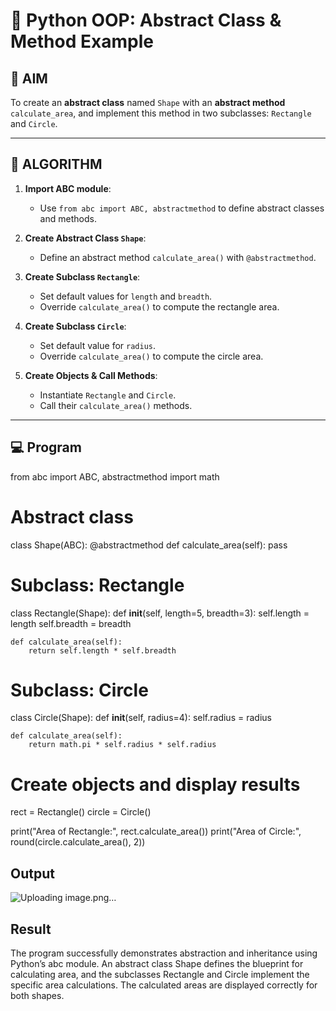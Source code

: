 # 🐍 Python OOP: Abstract Class & Method Example

## 🎯 AIM

To create an **abstract class** named `Shape` with an **abstract method** `calculate_area`, and implement this method in two subclasses: `Rectangle` and `Circle`.

---

## 🧠 ALGORITHM

1. **Import ABC module**:
   - Use `from abc import ABC, abstractmethod` to define abstract classes and methods.

2. **Create Abstract Class `Shape`**:
   - Define an abstract method `calculate_area()` with `@abstractmethod`.

3. **Create Subclass `Rectangle`**:
   - Set default values for `length` and `breadth`.
   - Override `calculate_area()` to compute the rectangle area.

4. **Create Subclass `Circle`**:
   - Set default value for `radius`.
   - Override `calculate_area()` to compute the circle area.

5. **Create Objects & Call Methods**:
   - Instantiate `Rectangle` and `Circle`.
   - Call their `calculate_area()` methods.

---

## 💻 Program
from abc import ABC, abstractmethod
import math

# Abstract class
class Shape(ABC):
    @abstractmethod
    def calculate_area(self):
        pass

# Subclass: Rectangle
class Rectangle(Shape):
    def __init__(self, length=5, breadth=3):
        self.length = length
        self.breadth = breadth

    def calculate_area(self):
        return self.length * self.breadth

# Subclass: Circle
class Circle(Shape):
    def __init__(self, radius=4):
        self.radius = radius

    def calculate_area(self):
        return math.pi * self.radius * self.radius

# Create objects and display results
rect = Rectangle()
circle = Circle()

print("Area of Rectangle:", rect.calculate_area())
print("Area of Circle:", round(circle.calculate_area(), 2))



## Output
![Uploading image.png…]()


## Result

The program successfully demonstrates abstraction and inheritance using Python’s abc module.
An abstract class Shape defines the blueprint for calculating area, and the subclasses Rectangle and Circle implement the specific area calculations.
The calculated areas are displayed correctly for both shapes.





